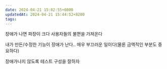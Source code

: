 ```yaml
---
date: 2024-04-21 15:02:55+0000
updatedAt: 2024-04-21 15:44:52+8200
tags: 
---
```

장애가 나면 파장이 크다
사용자들의 불편을 가져온다

내가 만든/수정한 기능이 장애가 난다.. 매우 부끄러운 일이다(물론 금액적인 부분도 중요하다)

장애가나지 않도록 테스트 구성을 잘하자
